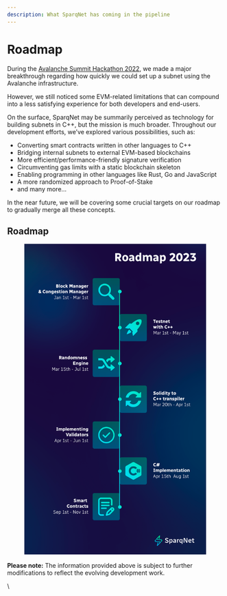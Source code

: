 ```yaml
---
description: What SparqNet has coming in the pipeline
---
```


# Roadmap

During the [Avalanche Summit Hackathon 2022](https://medium.com/@SparqNet/climbing-to-the-summit-sparqnets-origin-story-7b3d840d146c?source=user\_profile---------0----------------------------), we made a major breakthrough regarding how quickly we could set up a subnet using the Avalanche infrastructure.

However, we still noticed some EVM-related limitations that can compound into a less satisfying experience for both developers and end-users.&#x20;

On the surface, SparqNet may be summarily perceived as technology for building subnets in C++, but the mission is much broader. Throughout our development efforts, we’ve explored various possibilities, such as:

* Converting smart contracts written in other languages to C++
* Bridging internal subnets to external EVM-based blockchains&#x20;
* More efficient/performance-friendly signature verification
* Circumventing gas limits with a static blockchain skeleton
* Enabling programming in other languages like Rust, Go and JavaScript
* A more randomized approach to Proof-of-Stake&#x20;
* and many more…

In the near future, we will be covering some crucial targets on our roadmap to gradually merge all these concepts.

## Roadmap

<figure><img src=".gitbook/assets/Sparq_Roadmap_Docs.png" alt=""><figcaption></figcaption></figure>

**Please note:** The information provided above is subject to further modifications to reflect the evolving development work.

\
